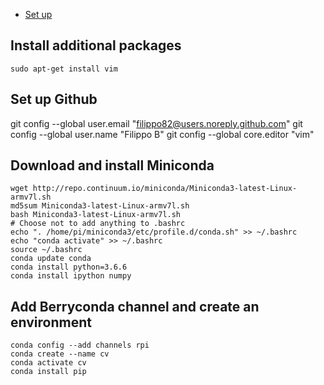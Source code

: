 
* [Set up](https://projects.raspberrypi.org/en/projects/raspberry-pi-setting-up/5)

## Install additional packages

```shell
sudo apt-get install vim
```

## Set up Github
git config --global user.email "filippo82@users.noreply.github.com"
git config --global user.name "Filippo B"
git config --global core.editor "vim"

## Download and install Miniconda

```shell
wget http://repo.continuum.io/miniconda/Miniconda3-latest-Linux-armv7l.sh
md5sum Miniconda3-latest-Linux-armv7l.sh
bash Miniconda3-latest-Linux-armv7l.sh
# Choose not to add anything to .bashrc
echo ". /home/pi/miniconda3/etc/profile.d/conda.sh" >> ~/.bashrc
echo "conda activate" >> ~/.bashrc
source ~/.bashrc
conda update conda
conda install python=3.6.6
conda install ipython numpy
```

## Add Berryconda channel and create an environment
```shell
conda config --add channels rpi
conda create --name cv
conda activate cv
conda install pip
```
